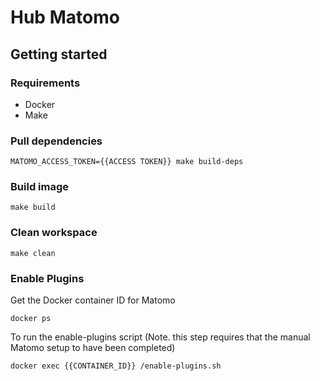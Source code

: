 # Hub Matomo

## Getting started

### Requirements

- Docker
- Make

### Pull dependencies

`MATOMO_ACCESS_TOKEN={{ACCESS TOKEN}} make build-deps`

### Build image

`make build`

### Clean workspace

`make clean`

### Enable Plugins

Get the Docker container ID for Matomo

`docker ps`

To run the enable-plugins script
(Note. this step requires that the manual Matomo setup to have been completed)

`docker exec {{CONTAINER_ID}} /enable-plugins.sh`
